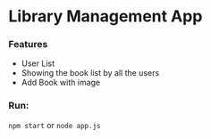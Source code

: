 # Library Management App

### Features
  - User List
  - Showing the book list by all the users
  - Add Book with image

### Run:
`npm start`
or
`node app.js`
